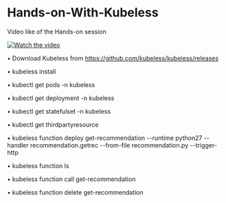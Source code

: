 # Hands-on-With-Kubeless

Video like of the Hands-on session  

[![Watch the video](https://img.youtube.com/vi/pmA1NYqqpOs/0.jpg)](https://www.youtube.com/watch?v=pmA1NYqqpOs)

•	Download Kubeless from https://github.com/kubeless/kubeless/releases

•	kubeless install

•	kubectl get pods -n kubeless

•	kubectl get deployment -n kubeless

•	kubectl get statefulset -n kubeless

•	kubectl get thirdpartyresource 

•	kubeless function deploy get-recommendation --runtime python27 --handler recommendation.getrec --from-file recommendation.py --trigger-http

•	kubeless function ls

•	kubeless function call get-recommendation

•	kubeless function delete get-recommendation
